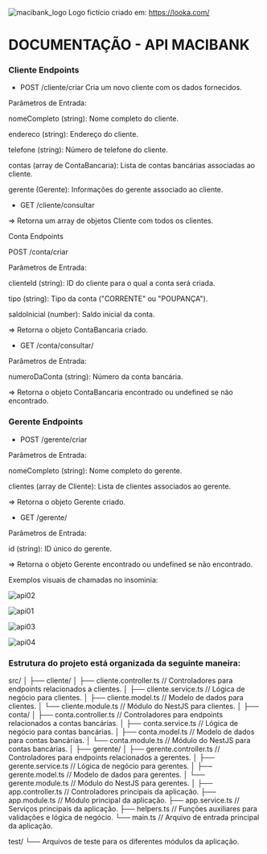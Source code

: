 ![macibank_logo](https://github.com/mscirl/macibank/assets/143663252/508e7015-958e-4b9c-afda-314c50d6dace)
Logo fictício criado em: https://looka.com/


# DOCUMENTAÇÃO - API MACIBANK

### Cliente Endpoints

* POST /cliente/criar
Cria um novo cliente com os dados fornecidos.

Parâmetros de Entrada:

nomeCompleto (string): Nome completo do cliente.

endereco (string): Endereço do cliente.

telefone (string): Número de telefone do cliente.

contas (array de ContaBancaria): Lista de contas bancárias associadas ao cliente.

gerente (Gerente): Informações do gerente associado ao cliente.


* GET /cliente/consultar

=> Retorna um array de objetos Cliente com todos os clientes.

Conta Endpoints

POST /conta/criar

Parâmetros de Entrada:

clienteId (string): ID do cliente para o qual a conta será criada.

tipo (string): Tipo da conta ("CORRENTE" ou "POUPANÇA").

saldoInicial (number): Saldo inicial da conta.

=> Retorna o objeto ContaBancaria criado.


* GET /conta/consultar/

Parâmetros de Entrada:

numeroDaConta (string): Número da conta bancária.

=> Retorna o objeto ContaBancaria encontrado ou undefined se não encontrado.


### Gerente Endpoints

* POST /gerente/criar

Parâmetros de Entrada:

nomeCompleto (string): Nome completo do gerente.

clientes (array de Cliente): Lista de clientes associados ao gerente.

=> Retorna o objeto Gerente criado.


* GET /gerente/

Parâmetros de Entrada:

id (string): ID único do gerente.

=> Retorna o objeto Gerente encontrado ou undefined se não encontrado.


Exemplos visuais de chamadas no insominia:

![api02](https://github.com/mscirl/macibank/assets/143663252/0969dbcb-bc37-4e64-8a6f-acb389d1823a)

![api01](https://github.com/mscirl/macibank/assets/143663252/f2db60d2-6597-410c-b4fa-b78e6fd42b3b)

![api03](https://github.com/mscirl/macibank/assets/143663252/d7bad23d-2a61-4b6b-8af3-8e542e1e278e)

![api04](https://github.com/mscirl/macibank/assets/143663252/b3e89678-8a03-4d85-968c-9f7ef7367a60)


### Estrutura do projeto está organizada da seguinte maneira:

src/
│
├── cliente/
│   ├── cliente.controller.ts       // Controladores para endpoints relacionados a clientes.
│   ├── cliente.service.ts          // Lógica de negócio para clientes.
│   ├── cliente.model.ts            // Modelo de dados para clientes.
│   └── cliente.module.ts           // Módulo do NestJS para clientes.
│
├── conta/
│   ├── conta.controller.ts         // Controladores para endpoints relacionados a contas bancárias.
│   ├── conta.service.ts            // Lógica de negócio para contas bancárias.
│   ├── conta.model.ts              // Modelo de dados para contas bancárias.
│   └── conta.module.ts             // Módulo do NestJS para contas bancárias.
│
├── gerente/
│   ├── gerente.controller.ts       // Controladores para endpoints relacionados a gerentes.
│   ├── gerente.service.ts          // Lógica de negócio para gerentes.
│   ├── gerente.model.ts            // Modelo de dados para gerentes.
│   └── gerente.module.ts           // Módulo do NestJS para gerentes.
│
├── app.controller.ts               // Controladores principais da aplicação.
├── app.module.ts                   // Módulo principal da aplicação.
├── app.service.ts                  // Serviços principais da aplicação.
├── helpers.ts                      // Funções auxiliares para validações e lógica de negócio.
└── main.ts                         // Arquivo de entrada principal da aplicação.

test/
└── Arquivos de teste para os diferentes módulos da aplicação.
